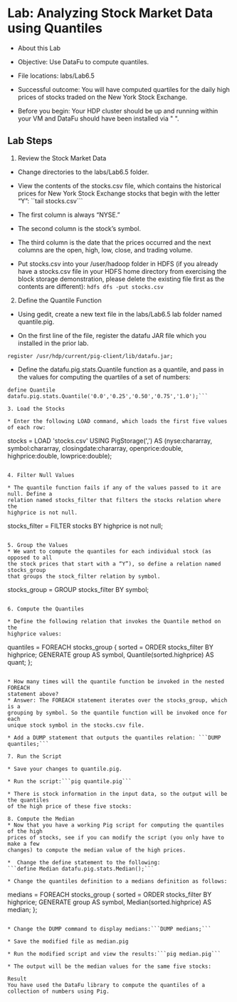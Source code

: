 # Lab: Analyzing Stock Market Data using Quantiles
* About this Lab
* Objective: Use DataFu to compute quantiles.
* File locations: labs/Lab6.5
* Successful outcome: You will have computed quartiles for the daily high prices of stocks traded on the New York Stock Exchange.

* Before you begin: Your HDP cluster should be up and running within your VM
and DataFu should have been installed via " ".

## Lab Steps
1. Review the Stock Market Data

* Change directories to the labs/Lab6.5 folder.

* View the contents of the stocks.csv file, which contains the historical prices for
New York Stock Exchange stocks that begin with the letter “Y”:
``tail stocks.csv```


* The first column is always “NYSE.” 
* The second column is the stock’s symbol. 
* The third column is the date that the prices occurred and the next columns are the open, high, low, close, and trading volume.

* Put stocks.csv into your /user/hadoop folder in HDFS (if you already have a
stocks.csv file in your HDFS home directory from exercising the block storage
demonstration, please delete the existing file first as the contents are different):
```hdfs dfs -put stocks.csv```

2. Define the Quantile Function

* Using gedit, create a new text file in the labs/Lab6.5 lab folder
named quantile.pig.

* On the first line of the file, register the datafu JAR file which you installed in the
prior lab.

```register /usr/hdp/current/pig-client/lib/datafu.jar;```

* Define the datafu.pig.stats.Quantile function as a quantile, and pass in the
values for computing the quartiles of a set of numbers:
```
define Quantile datafu.pig.stats.Quantile('0.0','0.25','0.50','0.75','1.0');```

3. Load the Stocks

* Enter the following LOAD command, which loads the first five values of each row:
```
stocks = LOAD 'stocks.csv' USING PigStorage(',') AS
(nyse:chararray,
symbol:chararray,
closingdate:chararray,
openprice:double,
highprice:double,
lowprice:double);
```

4. Filter Null Values

* The quantile function fails if any of the values passed to it are null. Define a
relation named stocks_filter that filters the stocks relation where the
highprice is not null.
```
stocks_filter = FILTER stocks BY highprice is not null;
```

5. Group the Values
* We want to compute the quantiles for each individual stock (as opposed to all
the stock prices that start with a “Y”), so define a relation named stocks_group
that groups the stock_filter relation by symbol.
```
stocks_group = GROUP stocks_filter BY symbol;
```

6. Compute the Quantiles

* Define the following relation that invokes the Quantile method on the
highprice values:
```
quantiles = FOREACH stocks_group {
sorted = ORDER stocks_filter BY highprice;
GENERATE group AS symbol,
Quantile(sorted.highprice) AS quant;
};
```

* How many times will the quantile function be invoked in the nested FOREACH
statement above?
* Answer: The FOREACH statement iterates over the stocks_group, which is a
grouping by symbol. So the quantile function will be invoked once for each
unique stock symbol in the stocks.csv file.

* Add a DUMP statement that outputs the quantiles relation: ```DUMP quantiles;```

7. Run the Script

* Save your changes to quantile.pig.

* Run the script:```pig quantile.pig```

* There is stock information in the input data, so the output will be the quantiles
of the high price of these five stocks:

8. Compute the Median
* Now that you have a working Pig script for computing the quantiles of the high
prices of stocks, see if you can modify the script (you only have to make a few
changes) to compute the median value of the high prices.

*  Change the define statement to the following:
```define Median datafu.pig.stats.Median();```

* Change the quantiles definition to a medians definition as follows:
```
medians = FOREACH stocks_group {
sorted = ORDER stocks_filter BY highprice;
GENERATE group AS symbol,
Median(sorted.highprice) AS median;
};
```

* Change the DUMP command to display medians:```DUMP medians;```

* Save the modified file as median.pig

* Run the modified script and view the results:```pig median.pig```

* The output will be the median values for the same five stocks:

Result
You have used the DataFu library to compute the quantiles of a collection of numbers using Pig.
